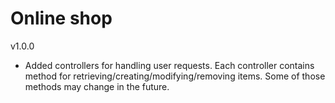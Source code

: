 # Online shop

v1.0.0
- Added controllers for handling user requests.
  Each controller contains method for retrieving/creating/modifying/removing items.
  Some of those methods may change in the future.